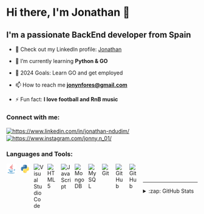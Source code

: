 # Hi there, I'm Jonathan 👋 


## I'm a passionate BackEnd developer from Spain

- 🔭 Check out my LinkedIn profile: [Jonathan](https://www.linkedin.com/in/jonathan-ndudim/)

- 🌱 I’m currently learning **Python & GO**

- 🥅 2024 Goals: Learn GO and get employed

- 📫 How to reach me **jonynfores@gmail.com**

- ⚡ Fun fact: **I love football and RnB music**

### Connect with me:

<p align="left">
<a href="https://linkedin.com/in/https://www.linkedin.com/in/jonathan-ndudim/" target="blank"><img align="center" src="https://raw.githubusercontent.com/rahuldkjain/github-profile-readme-generator/master/src/images/icons/Social/linked-in-alt.svg" alt="https://www.linkedin.com/in/jonathan-ndudim/" height="30" width="40" /></a>
&nbsp;&nbsp;
<a href="https://instagram.com/https://www.instagram.com/jonny.n_01/" target="blank"><img align="center" src="https://raw.githubusercontent.com/rahuldkjain/github-profile-readme-generator/master/src/images/icons/Social/instagram.svg" alt="https://www.instagram.com/jonny.n_01/" height="30" width="40" /></a>
</p>

### Languages and Tools:

<img align="left" alt="Java" width="26px" src="https://raw.githubusercontent.com/devicons/devicon/master/icons/java/java-original.svg" style="padding-right:10px;" />
<img align="left" alt="Python" width="26px" src="https://raw.githubusercontent.com/devicons/devicon/master/icons/python/python-original.svg" style="padding-right:10px;" />
<img align="left" alt="Visual Studio Code" width="26px" src="https://cdn.jsdelivr.net/gh/devicons/devicon/icons/vscode/vscode-original.svg" style="padding-right:10px;" />
<img align="left" alt="HTML5" width="26px" src="https://cdn.jsdelivr.net/gh/devicons/devicon/icons/html5/html5-original.svg" style="padding-right:10px;" />
<img align="left" alt="JavaScript" width="26px" src="https://cdn.jsdelivr.net/gh/devicons/devicon/icons/javascript/javascript-original.svg" style="padding-right:10px;" />
<img align="left" alt="MongoDB" width="26px" src="https://cdn.jsdelivr.net/gh/devicons/devicon/icons/mongodb/mongodb-original.svg" style="padding-right:10px;" />
<img align="left" alt="MySQL" width="26px" src="https://cdn.jsdelivr.net/gh/devicons/devicon/icons/mysql/mysql-original.svg" style="padding-right:10px;" />
<img align="left" alt="Git" width="26px" src="https://cdn.jsdelivr.net/gh/devicons/devicon/icons/git/git-original.svg" style="padding-right:10px;" />
<img align="left" alt="GitHub" width="26px" src="https://user-images.githubusercontent.com/3369400/139447912-e0f43f33-6d9f-45f8-be46-2df5bbc91289.png" style="padding-right:10px;" />
<img align="left" alt="GitHub" width="26px" src="https://user-images.githubusercontent.com/3369400/139448065-39a229ba-4b06-434b-bc67-616e2ed80c8f.png" style="padding-right:10px;" />

<br />
<br />

---

</details>

<details>
  <summary>:zap: GitHub Stats</summary>

  <img align="left" alt="Jonathan's GitHub Stats" src="https://github-readme-stats-jonathans-projects-a3435883.vercel.app/api?username=JonyNF&theme=github_dark&show_icons=true&hide_border=false&title_color=ff652f&icon_color=FFE400&bg_color=09131B&text_color=ffffff&border_color=0c1a25" />

</details>


[email]: jonynfores@gmail.com
[instagram]: https://www.instagram.com/jonny.n_01/
[linkedin]: https://www.linkedin.com/in/jonathan-ndudim/
